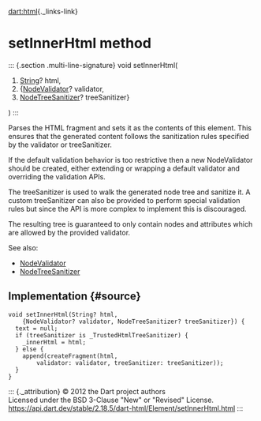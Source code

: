 [dart:html](../../dart-html/dart-html-library){._links-link}

setInnerHtml method
===================

::: {.section .multi-line-signature}
void setInnerHtml(

1.  [String](../../dart-core/string-class)? html,
2.  {[NodeValidator](../nodevalidator-class)? validator,
3.  [NodeTreeSanitizer](../nodetreesanitizer-class)? treeSanitizer}

)
:::

Parses the HTML fragment and sets it as the contents of this element.
This ensures that the generated content follows the sanitization rules
specified by the validator or treeSanitizer.

If the default validation behavior is too restrictive then a new
NodeValidator should be created, either extending or wrapping a default
validator and overriding the validation APIs.

The treeSanitizer is used to walk the generated node tree and sanitize
it. A custom treeSanitizer can also be provided to perform special
validation rules but since the API is more complex to implement this is
discouraged.

The resulting tree is guaranteed to only contain nodes and attributes
which are allowed by the provided validator.

See also:

-   [NodeValidator](../nodevalidator-class)
-   [NodeTreeSanitizer](../nodetreesanitizer-class)

Implementation {#source}
--------------

``` {.language-dart data-language="dart"}
void setInnerHtml(String? html,
    {NodeValidator? validator, NodeTreeSanitizer? treeSanitizer}) {
  text = null;
  if (treeSanitizer is _TrustedHtmlTreeSanitizer) {
    _innerHtml = html;
  } else {
    append(createFragment(html,
        validator: validator, treeSanitizer: treeSanitizer));
  }
}
```

::: {._attribution}
© 2012 the Dart project authors\
Licensed under the BSD 3-Clause \"New\" or \"Revised\" License.\
<https://api.dart.dev/stable/2.18.5/dart-html/Element/setInnerHtml.html>
:::
